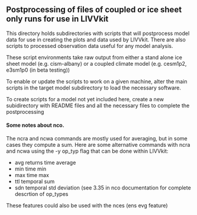 ## Postprocessing of files of coupled or ice sheet only runs for use in LIVVkit

This directory holds subdirectories with scripts that will postprocess model data for use in creating the plots and data used by LIVVkit. There are also scripts to processed observation data useful for any model analysis.

These script environments take raw output from either a stand alone ice sheet model (e.g. cism-albany)
or a coupled climate model (e.g. cesm1p2, e3sm1p0 (in beta testing))

To enable or update the scripts to work on a given machine, alter the main scripts in the target model
subdirectory to load the necessary software.

To create scripts for a model not yet included here, create a new subidirectory with README files and all
the necessary files to complete the postprocessing


#### Some notes about nco.
The ncra and ncwa commands are mostly used for averaging, but in some cases they compute a sum.
Here are some alternative commands with ncra and ncwa using the -y op_typ flag that can be done within LIVVkit:
* avg returns time average
* min time min
* max time max
* ttl temporal sum
* sdn temporal std deviation
(see 3.35 in nco documentation for complete descrtion of op_types

These features could also be used with the nces (ens evg feature)
